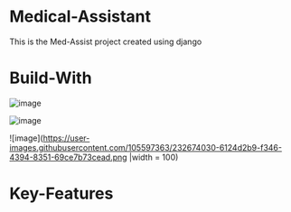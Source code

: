 # Medical-Assistant
This is the Med-Assist project created using django


# Build-With
![image](https://user-images.githubusercontent.com/105597363/232670998-a98e5389-f73b-4b53-89ef-2d44901c94da.png)

![image](https://user-images.githubusercontent.com/105597363/232671481-fe18a9e9-8c01-4b20-b82d-a12e38425129.png)

![image](https://user-images.githubusercontent.com/105597363/232674030-6124d2b9-f346-4394-8351-69ce7b73cead.png |width = 100)


# Key-Features



